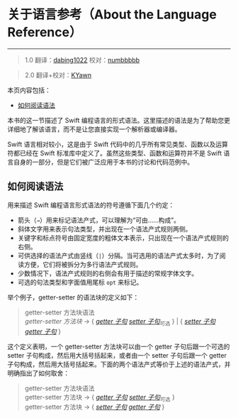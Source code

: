# 关于语言参考（About the Language Reference）
-----------------

> 1.0
> 翻译：[dabing1022](https://github.com/dabing1022)
> 校对：[numbbbbb](https://github.com/numbbbbb)

> 2.0
> 翻译+校对：[KYawn](https://github.com/KYawn)

本页内容包括：

- [如何阅读语法](#how_to_read_the_grammar)

本书的这一节描述了 Swift 编程语言的形式语法。这里描述的语法是为了帮助您更详细地了解该语言，而不是让您直接实现一个解析器或编译器。

Swift 语言相对较小，这是由于 Swift 代码中的几乎所有常见类型、函数以及运算符都已经在 Swift 标准库中定义了。虽然这些类型、函数和运算符并不是 Swift 语言自身的一部分，但是它们被广泛应用于本书的讨论和代码范例中。

<a name="how_to_read_the_grammar"></a>
## 如何阅读语法

用来描述 Swift 编程语言形式语法的符号遵循下面几个约定：

-  箭头（`→`）用来标记语法产式，可以理解为“可由……构成”。
-  斜体文字用来表示句法类型，并出现在一个语法产式规则两侧。
-  关键字和标点符号由固定宽度的粗体文本表示，只出现在一个语法产式规则的右侧。
-  可供选择的语法产式由竖线（`|`）分隔。当可选用的语法产式太多时，为了阅读方便，它们将被拆分为多行语法产式规则。
-  少数情况下，语法产式规则的右侧会有用于描述的常规字体文字。
-  可选的句法类型和字面值用尾标 `opt` 来标记。

举个例子，getter-setter 的语法块的定义如下：

> getter-setter 方法块语法  
> *getter-setter 方法块* → { [*getter 子句*](05_Declarations.html#getter-clause) [*setter 子句*](05_Declarations.html#setter-clause)<sub>可选</sub> } | { [*setter 子句*](05_Declarations.html#setter-clause) [*getter 子句*](05_Declarations.html#getter-clause) }

这个定义表明，一个 getter-setter 方法块可以由一个 getter 子句后跟一个可选的 setter 子句构成，然后用大括号括起来，或者由一个 setter 子句后跟一个 getter 子句构成，然后用大括号括起来。下面的两个语法产式等价于上述的语法产式，并明确指出了如何取舍：

> getter-setter 方法块语法  
> getter-setter 方法块 → { [*getter 子句*](05_Declarations.html#getter-clause)  [*setter 子句*](05_Declarations.html#setter-clause)<sub>可选</sub> }  
> getter-setter 方法块 → { [*setter 子句*](05_Declarations.html#setter-clause) [*getter 子句*](05_Declarations.html#getter-clause) }

